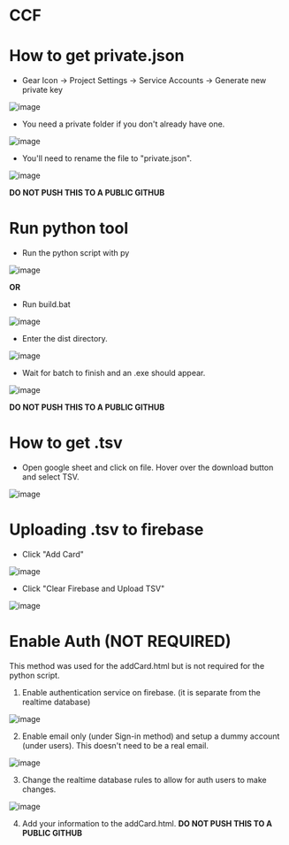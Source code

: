# CCF

# How to get private.json

* Gear Icon -> Project Settings -> Service Accounts -> Generate new private key

![image](https://user-images.githubusercontent.com/91961334/200907431-7ac2dd2b-4d10-4275-b0f6-b86223fe67a6.png)

* You need a private folder if you don't already have one.

![image](https://user-images.githubusercontent.com/91961334/202522154-8a64c792-246c-4509-b2d9-ec977fc5656d.png)

* You'll need to rename the file to "private.json".

![image](https://user-images.githubusercontent.com/91961334/202522325-ef452d66-10bb-4e01-998a-31fbdd7aea10.png)

**DO NOT PUSH THIS TO A PUBLIC GITHUB**

# Run python tool

* Run the python script with py

![image](https://user-images.githubusercontent.com/91961334/202524230-189af745-26ac-4c82-87f3-b9a2aebc332e.png)

**OR**

* Run build.bat

![image](https://user-images.githubusercontent.com/91961334/202524328-d6d9a6ff-a2c0-4acf-bdc5-daded166f1c8.png)

* Enter the dist directory.

![image](https://user-images.githubusercontent.com/91961334/202524395-24d0d2f8-57bc-47bf-8d9d-218665c09380.png)

* Wait for batch to finish and an .exe should appear.

![image](https://user-images.githubusercontent.com/91961334/202524433-82e311c5-301f-48e8-8e3e-97edc6da7bcc.png)

**DO NOT PUSH THIS TO A PUBLIC GITHUB**

# How to get .tsv

* Open google sheet and click on file. Hover over the download button and select TSV.

![image](https://user-images.githubusercontent.com/91961334/202525630-12bb9bf0-1868-4c86-bf37-5667240c1852.png)

# Uploading .tsv to firebase

* Click "Add Card"

![image](https://user-images.githubusercontent.com/91961334/202525101-c4673415-816d-4cfd-9965-cfb34bc0303e.png)

* Click "Clear Firebase and Upload TSV"

![image](https://user-images.githubusercontent.com/91961334/202525249-7a978de6-6d0f-4a0a-ab80-a6b785458134.png)

# Enable Auth (NOT REQUIRED)
This method was used for the addCard.html but is not required for the python script.

1. Enable authentication service on firebase. (it is separate from the realtime database)

![image](https://user-images.githubusercontent.com/91961334/200909413-02578e34-285e-4de4-b733-43bb4840a4d4.png)

2. Enable email only (under Sign-in method) and setup a dummy account (under users). This doesn't need to be a real email.

![image](https://user-images.githubusercontent.com/91961334/200909681-1796411f-792e-4449-8859-2ffd076926d6.png)

3. Change the realtime database rules to allow for auth users to make changes.

![image](https://user-images.githubusercontent.com/91961334/200909004-7da2e969-4d51-4e36-a2d2-7349e2b2c747.png)

4. Add your information to the addCard.html. **DO NOT PUSH THIS TO A PUBLIC GITHUB**
